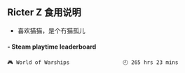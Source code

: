## Ricter Z 食用说明
- 喜欢猫猫，是个冇猫孤儿

<!-- steam-box start -->
#### - Steam playtime leaderboard
```text
🎮 World of Warships                 🕘 265 hrs 23 mins
```
<!-- Powered by https://github.com/YouEclipse/steam-box . -->
<!-- steam-box end -->
